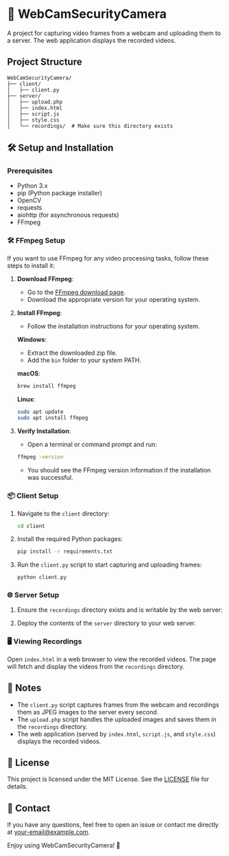 
# 📸 WebCamSecurityCamera

A project for capturing video frames from a webcam and uploading them to a server. The web application displays the recorded videos.

## Project Structure

```
WebCamSecurityCamera/
├── client/
│   ├── client.py
├── server/
│   ├── upload.php
│   ├── index.html
│   ├── script.js
│   ├── style.css
│   └── recordings/  # Make sure this directory exists
```

## 🛠️ Setup and Installation

### Prerequisites

- Python 3.x
- pip (Python package installer)
- OpenCV
- requests
- aiohttp (for asynchronous requests)
- FFmpeg

### 🛠️ FFmpeg Setup

If you want to use FFmpeg for any video processing tasks, follow these steps to install it:

1. **Download FFmpeg**:
   - Go to the [FFmpeg download page](https://ffmpeg.org/download.html).
   - Download the appropriate version for your operating system.

2. **Install FFmpeg**:
   - Follow the installation instructions for your operating system.

   **Windows**:
   - Extract the downloaded zip file.
   - Add the `bin` folder to your system PATH.

   **macOS**:
   ```bash
   brew install ffmpeg
   ```

   **Linux**:
   ```bash
   sudo apt update
   sudo apt install ffmpeg
   ```

3. **Verify Installation**:
   - Open a terminal or command prompt and run:
   ```bash
   ffmpeg -version
   ```
   - You should see the FFmpeg version information if the installation was successful.

### 📦 Client Setup

1. Navigate to the `client` directory:
    ```bash
    cd client
    ```

2. Install the required Python packages:
    ```bash
    pip install -r requirements.txt
    ```

3. Run the `client.py` script to start capturing and uploading frames:
    ```bash
    python client.py
    ```

### 🌐 Server Setup

1. Ensure the `recordings` directory exists and is writable by the web server:

2. Deploy the contents of the `server` directory to your web server.

### 🖥️ Viewing Recordings

Open `index.html` in a web browser to view the recorded videos. The page will fetch and display the videos from the `recordings` directory.

## 📝 Notes

- The `client.py` script captures frames from the webcam and recordings them as JPEG images to the server every second.
- The `upload.php` script handles the uploaded images and saves them in the `recordings` directory.
- The web application (served by `index.html`, `script.js`, and `style.css`) displays the recorded videos.

## 📄 License

This project is licensed under the MIT License. See the [LICENSE](LICENSE) file for details.

## 📧 Contact

If you have any questions, feel free to open an issue or contact me directly at [your-email@example.com](mailto:your-email@example.com).

Enjoy using WebCamSecurityCamera! 🎉
